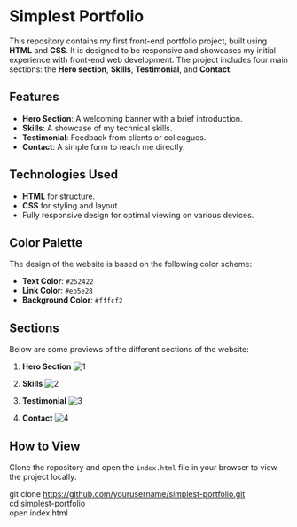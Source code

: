 # Simplest Portfolio

This repository contains my first front-end portfolio project, built using **HTML** and **CSS**. It is designed to be responsive and showcases my initial experience with front-end web development. The project includes four main sections: the **Hero section**, **Skills**, **Testimonial**, and **Contact**.

## Features
- **Hero Section**: A welcoming banner with a brief introduction.
- **Skills**: A showcase of my technical skills.
- **Testimonial**: Feedback from clients or colleagues.
- **Contact**: A simple form to reach me directly.

## Technologies Used
- **HTML** for structure.
- **CSS** for styling and layout.
- Fully responsive design for optimal viewing on various devices.

## Color Palette
The design of the website is based on the following color scheme:
- **Text Color**: `#252422`
- **Link Color**: `#eb5e28`
- **Background Color**: `#fffcf2`

## Sections
Below are some previews of the different sections of the website:

1. **Hero Section**
   ![1](https://github.com/user-attachments/assets/145e560a-425d-4ec6-bcea-3f5430515536)

2. **Skills**
   ![2](https://github.com/user-attachments/assets/c96d8234-daeb-4e0d-93fe-a751bd1a3610)

3. **Testimonial**
   ![3](https://github.com/user-attachments/assets/ec0dc66a-466b-4d85-a400-0c8bffaf044c)

4. **Contact**
   ![4](https://github.com/user-attachments/assets/ab577ecd-ff4f-40be-95ef-945fa5f3b921)

## How to View
Clone the repository and open the `index.html` file in your browser to view the project locally:

git clone https://github.com/yourusername/simplest-portfolio.git  
cd simplest-portfolio  
open index.html  
